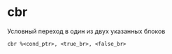 # cbr

Условный переход в один из двух указанных блоков

```ehir
cbr %<cond_ptr>, <true_br>, <false_br>
```
